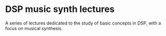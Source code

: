 # DSP music synth lectures
A series of lectures dedicated to the study of basic concepts in DSP, with a focus on musical synthesis.
